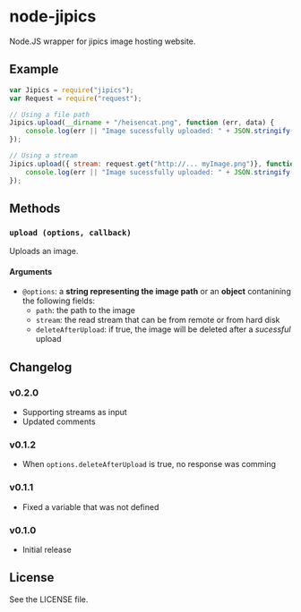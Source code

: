 node-jipics
===========

Node.JS wrapper for jipics image hosting website.

## Example

```js
var Jipics = require("jipics");
var Request = require("request");

// Using a file path
Jipics.upload(__dirname + "/heisencat.png", function (err, data) {
    console.log(err || "Image sucessfully uploaded: " + JSON.stringify(data, null, 4));
});

// Using a stream
Jipics.upload({ stream: request.get("http://... myImage.png")}, function (err, body) {
    console.log(err || "Image sucessfully uploaded: " + JSON.stringify(data, null, 4));
});
```

## Methods

### `upload (options, callback)`
Uploads an image.

#### Arguments
  - `@options`: a **string representing the image path** or an **object** contanining the following fields:
    - `path`: the path to the image
    - `stream`: the read stream that can be from remote or from hard disk
    - `deleteAfterUpload`: if true, the image will be deleted after a *sucessful* upload

## Changelog

### v0.2.0
 - Supporting streams as input
 - Updated comments

### v0.1.2
 - When `options.deleteAfterUpload` is true, no response was comming

### v0.1.1
 - Fixed a variable that was not defined

### v0.1.0
 - Initial release

## License
See the LICENSE file.
